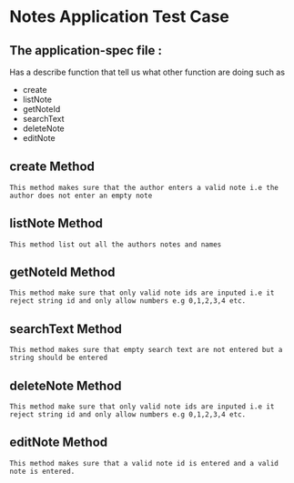 # Notes Application Test Case

## The application-spec file :
  Has a describe function that tell us what other function are doing such as
  * create
  * listNote
  * getNoteId
  * searchText
  * deleteNote
  * editNote


##  create Method
    This method makes sure that the author enters a valid note i.e the author does not enter an empty note
##  listNote Method
    This method list out all the authors notes and names   

##  getNoteId Method
    This method make sure that only valid note ids are inputed i.e it reject string id and only allow numbers e.g 0,1,2,3,4 etc.

##  searchText Method
    This method makes sure that empty search text are not entered but a string should be entered

##  deleteNote Method
    This method make sure that only valid note ids are inputed i.e it reject string id and only allow numbers e.g 0,1,2,3,4 etc.
##  editNote Method
    This method makes sure that a valid note id is entered and a valid note is entered.
